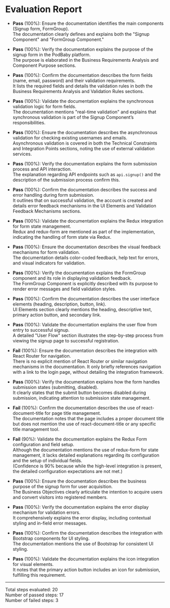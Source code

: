 # Evaluation Report

- **Pass** (100%): Ensure the documentation identifies the main components (Signup form, FormGroup).  
  The documentation clearly defines and explains both the "Signup Component" and "FormGroup Component."

- **Pass** (100%): Verify the documentation explains the purpose of the signup form in the PodBaby platform.  
  The purpose is elaborated in the Business Requirements Analysis and Component Purpose sections.

- **Pass** (100%): Confirm the documentation describes the form fields (name, email, password) and their validation requirements.  
  It lists the required fields and details the validation rules in both the Business Requirements Analysis and Validation Rules sections.

- **Pass** (100%): Validate the documentation explains the synchronous validation logic for form fields.  
  The documentation mentions "real-time validation" and explains that synchronous validation is part of the Signup Component’s responsibilities.

- **Pass** (100%): Ensure the documentation describes the asynchronous validation for checking existing usernames and emails.  
  Asynchronous validation is covered in both the Technical Constraints and Integration Points sections, noting the use of external validation services.

- **Pass** (100%): Verify the documentation explains the form submission process and API interaction.  
  The explanation regarding API endpoints such as `api.signup()` and the description of the submission process confirm this.

- **Pass** (100%): Confirm the documentation describes the success and error handling during form submission.  
  It outlines that on successful validation, the account is created and details error feedback mechanisms in the UI Elements and Validation Feedback Mechanisms sections.

- **Pass** (100%): Validate the documentation explains the Redux integration for form state management.  
  Redux and redux-form are mentioned as part of the implementation, indicating the handling of form state via Redux.

- **Pass** (100%): Ensure the documentation describes the visual feedback mechanisms for form validation.  
  The documentation details color-coded feedback, help text for errors, and visual indicators for validation.

- **Pass** (100%): Verify the documentation explains the FormGroup component and its role in displaying validation feedback.  
  The FormGroup Component is explicitly described with its purpose to render error messages and field validation styles.

- **Pass** (100%): Confirm the documentation describes the user interface elements (heading, description, button, link).  
  UI Elements section clearly mentions the heading, descriptive text, primary action button, and secondary link.

- **Pass** (100%): Validate the documentation explains the user flow from entry to successful signup.  
  A detailed "User Flow" section illustrates the step-by-step process from viewing the signup page to successful registration.

- **Fail** (100%): Ensure the documentation describes the integration with React Router for navigation.  
  There is no explicit mention of React Router or similar navigation mechanisms in the documentation. It only briefly references navigation with a link to the login page, without detailing the integration framework.

- **Pass** (100%): Verify the documentation explains how the form handles submission states (submitting, disabled).  
  It clearly states that the submit button becomes disabled during submission, indicating attention to submission state management.

- **Fail** (100%): Confirm the documentation describes the use of react-document-title for page title management.  
  The documentation notes that the page includes a proper document title but does not mention the use of react-document-title or any specific title management tool.

- **Fail** (90%): Validate the documentation explains the Redux Form configuration and field setup.  
  Although the documentation mentions the use of redux-form for state management, it lacks detailed explanations regarding its configuration and the setup of individual fields.  
  (Confidence is 90% because while the high-level integration is present, the detailed configuration expectations are not met.)

- **Pass** (100%): Ensure the documentation describes the business purpose of the signup form for user acquisition.  
  The Business Objectives clearly articulate the intention to acquire users and convert visitors into registered members.

- **Pass** (100%): Verify the documentation explains the error display mechanism for validation errors.  
  It comprehensively explains the error display, including contextual styling and in-field error messages.

- **Pass** (100%): Confirm the documentation describes the integration with Bootstrap components for UI styling.  
  The documentation mentions the use of Bootstrap for consistent UI styling.

- **Pass** (100%): Validate the documentation explains the icon integration for visual elements.  
  It notes that the primary action button includes an icon for submission, fulfilling this requirement.

---

Total steps evaluated: 20  
Number of passed steps: 17  
Number of failed steps: 3